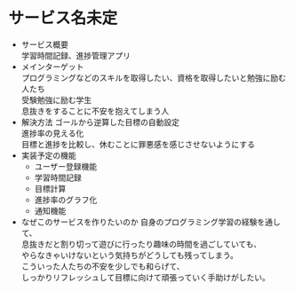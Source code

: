 # サービス名未定

- サービス概要  
  学習時間記録、進捗管理アプリ
- メインターゲット  
  プログラミングなどのスキルを取得したい、資格を取得したいと勉強に励む人たち  
  受験勉強に励む学生  
  息抜きをすることに不安を抱えてしまう人
- 解決方法
  ゴールから逆算した目標の自動設定  
  進捗率の見える化  
  目標と進捗を比較し、休むことに罪悪感を感じさせないようにする
- 実装予定の機能
  - ユーザー登録機能
  - 学習時間記録
  - 目標計算
  - 進捗率のグラフ化
  - 通知機能
- なぜこのサービスを作りたいのか
  自身のプログラミング学習の経験を通して、  
  息抜きだと割り切って遊びに行ったり趣味の時間を過ごしていても、  
  やらなきゃいけないという気持ちがどうしても残ってしまう。  
  こういった人たちの不安を少しでも和らげて、  
  しっかりリフレッシュして目標に向けて頑張っていく手助けがしたい。